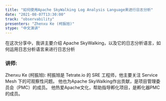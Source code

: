 ```yaml
---
title: "如何使用Apache SkyWalking Log Analysis Language来进行日志分析"
date: "2021-08-07T13:30:00" 
track: "observability"
presenters: "Zhenxu Ke (柯振旭)"
stype: "中文演讲"
---
```

在这次分享中，我讲主要介绍 Apache SkyWalking，以及它的日志分析语言，如何运用日志分析语言来进行日志分析
 ### 讲师: 
 Zhenxu Ke (柯振旭): 柯振旭是 Tetrate.io 的 SRE 工程师，他主要关注 Service Mesh 下的可观察性问题。
他也为Apache SkyWalking作出贡献，是项目管理委员会（PMC）的成员。
他热爱Apache文化，帮助指导孵化项目，是孵化器PMC的成员。

